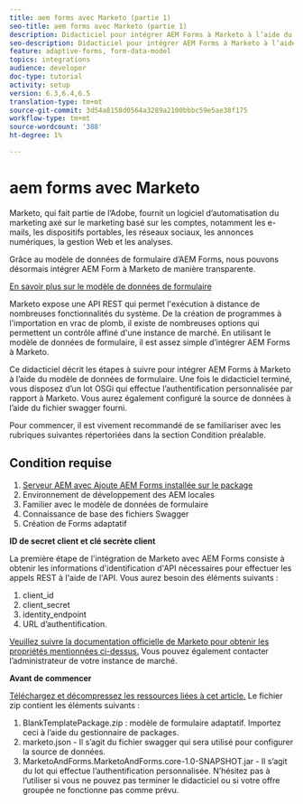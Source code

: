 ```yaml
---
title: aem forms avec Marketo (partie 1)
seo-title: aem forms avec Marketo (partie 1)
description: Didacticiel pour intégrer AEM Forms à Marketo à l’aide du modèle de données de formulaire AEM Forms.
seo-description: Didacticiel pour intégrer AEM Forms à Marketo à l’aide du modèle de données de formulaire AEM Forms.
feature: adaptive-forms, form-data-model
topics: integrations
audience: developer
doc-type: tutorial
activity: setup
version: 6.3,6.4,6.5
translation-type: tm+mt
source-git-commit: 3d54a8158d0564a3289a2100bbbc59e5ae38f175
workflow-type: tm+mt
source-wordcount: '388'
ht-degree: 1%

---
```



# aem forms avec Marketo

Marketo, qui fait partie de l’Adobe, fournit un logiciel d’automatisation du marketing axé sur le marketing basé sur les comptes, notamment les e-mails, les dispositifs portables, les réseaux sociaux, les annonces numériques, la gestion Web et les analyses.

Grâce au modèle de données de formulaire d’AEM Forms, nous pouvons désormais intégrer AEM Form à Marketo de manière transparente.

[En savoir plus sur le modèle de données de formulaire](https://helpx.adobe.com/experience-manager/6-5/forms/using/data-integration.html)

Marketo expose une API REST qui permet l&#39;exécution à distance de nombreuses fonctionnalités du système. De la création de programmes à l&#39;importation en vrac de plomb, il existe de nombreuses options qui permettent un contrôle affiné d&#39;une instance de marché. En utilisant le modèle de données de formulaire, il est assez simple d’intégrer AEM Forms à Marketo.

Ce didacticiel décrit les étapes à suivre pour intégrer AEM Forms à Marketo à l’aide du modèle de données de formulaire. Une fois le didacticiel terminé, vous disposez d’un lot OSGi qui effectue l’authentification personnalisée par rapport à Marketo. Vous aurez également configuré la source de données à l’aide du fichier swagger fourni.

Pour commencer, il est vivement recommandé de se familiariser avec les rubriques suivantes répertoriées dans la section Condition préalable.

## Condition requise

1. [Serveur AEM avec Ajoute AEM Forms installée sur le package](/help/forms/adaptive-forms/installing-aem-form-on-windows-tutorial-use.md)
1. Environnement de développement des AEM locales
1. Familier avec le modèle de données de formulaire
1. Connaissance de base des fichiers Swagger
1. Création de Forms adaptatif

**ID de secret client et clé secrète client**

La première étape de l&#39;intégration de Marketo avec AEM Forms consiste à obtenir les informations d&#39;identification d&#39;API nécessaires pour effectuer les appels REST à l&#39;aide de l&#39;API. Vous aurez besoin des éléments suivants :

1. client_id
1. client_secret
1. identity_endpoint
1. URL d’authentification.

[Veuillez suivre la documentation officielle de Marketo pour obtenir les propriétés mentionnées ci-dessus.](https://developers.marketo.com/rest-api/) Vous pouvez également contacter l’administrateur de votre instance de marché.

**Avant de commencer**

[Téléchargez et décompressez les ressources liées à cet article.](assets/aemformsandmarketo.zip) Le fichier zip contient les éléments suivants :

1. BlankTemplatePackage.zip : modèle de formulaire adaptatif. Importez ceci à l’aide du gestionnaire de packages.
1. marketo.json - Il s’agit du fichier swagger qui sera utilisé pour configurer la source de données.
1. MarketoAndForms.MarketoAndForms.core-1.0-SNAPSHOT.jar - Il s’agit du lot qui effectue l’authentification personnalisée. N’hésitez pas à l’utiliser si vous ne pouvez pas terminer le didacticiel ou si votre offre groupée ne fonctionne pas comme prévu.
